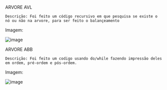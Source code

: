 ARVORE AVL

    Descrição: Foi feito um código recursivo em que pesquisa se existe o nó ou não na arvore, para ser feito o balançeamento
    
Imagem:

![image](https://user-images.githubusercontent.com/101759423/207955504-9334cfa9-b99c-44b7-8c6b-7be06f173981.png)

ARVORE ABB

    Descrição: Foi feito um codigo usando do/while fazendo impressão deles em ordem, pré-ordem e pós-ordem.

Imagem:

![image](https://user-images.githubusercontent.com/101759423/207954650-91b9d4d3-e391-41ef-a55d-204f8de66588.png)
